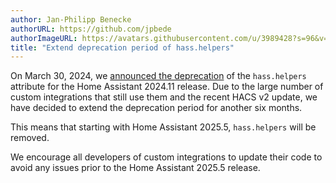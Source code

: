 ```yaml
---
author: Jan-Philipp Benecke
authorURL: https://github.com/jpbede
authorImageURL: https://avatars.githubusercontent.com/u/3989428?s=96&v=4
title: "Extend deprecation period of hass.helpers"
---
```


On March 30, 2024, we [announced the deprecation](/blog/2024/03/30/deprecate-hass-helpers/) of the `hass.helpers` attribute for the Home Assistant 2024.11 release.
Due to the large number of custom integrations that still use them and the recent HACS v2 update, we have decided to extend the deprecation period for another six months.

This means that starting with Home Assistant 2025.5, `hass.helpers` will be removed.

We encourage all developers of custom integrations to update their code to avoid any issues prior to the Home Assistant 2025.5 release.
